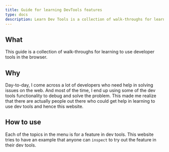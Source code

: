 ```yaml
---
title: Guide for learning DevTools features
type: docs
description: Learn Dev Tools is a collection of walk-throughs for learning to use developer tools in the browser.
---
```


## What

This guide is a collection of walk-throughs for learning to use developer tools in the browser.

## Why

Day-to-day, I come across a lot of developers who need help in solving issues on the web. And most of the time, I end up using some of the dev tools functionality to debug and solve the problem. This made me realize that there are actually people out there who could get help in learning to use dev tools and hence this website.

## How to use

Each of the topics in the menu is for a feature in dev tools. This website tries to have an example that anyone can `inspect` to try out the feature in their dev tools.
